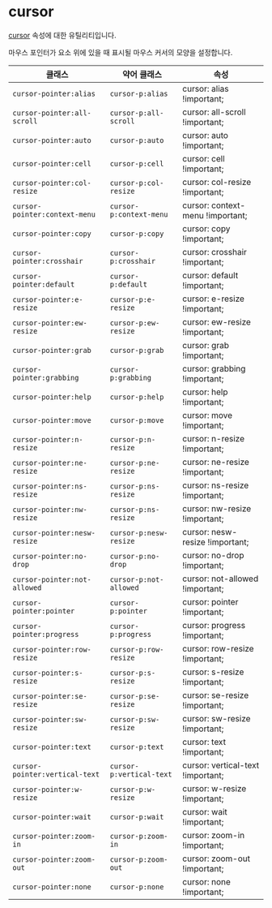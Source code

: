 # cursor

[cursor](https://developer.mozilla.org/en-US/docs/Web/CSS/cursor) 속성에 대한 유틸리티입니다.

마우스 포인터가 요소 위에 있을 때 표시될 마우스 커서의 모양을 설정합니다.

<table>
  <thead>
    <tr>
      <th scope="col">클래스</th>
      <th scope="col">약어 클래스</th>
      <th scope="col">속성</th>
    </tr>
  </thead>
  <tbody>
  <!-- cursor: alias -->
<tr>
  <td><code>cursor-pointer:alias</code></td>
  <td><code>cursor-p:alias</code></td>
  <td><span class="code">cursor: alias !important;</span></td>
</tr>

<!-- cursor: all-scroll -->
<tr>
  <td><code>cursor-pointer:all-scroll</code></td>
  <td><code>cursor-p:all-scroll</code></td>
  <td><span class="code">cursor: all-scroll !important;</span></td>
</tr>

<!-- cursor: auto -->
<tr>
  <td><code>cursor-pointer:auto</code></td>
  <td><code>cursor-p:auto</code></td>
  <td><span class="code">cursor: auto !important;</span></td>
</tr>

<!-- cursor: cell -->
<tr>
  <td><code>cursor-pointer:cell</code></td>
  <td><code>cursor-p:cell</code></td>
  <td><span class="code">cursor: cell !important;</span></td>
</tr>

<!-- cursor: col-resize -->
<tr>
  <td><code>cursor-pointer:col-resize</code></td>
  <td><code>cursor-p:col-resize</code></td>
  <td><span class="code">cursor: col-resize !important;</span></td>
</tr>

<!-- cursor: context-menu -->
<tr>
  <td><code>cursor-pointer:context-menu</code></td>
  <td><code>cursor-p:context-menu</code></td>
  <td><span class="code">cursor: context-menu !important;</span></td>
</tr>

<!-- cursor: copy -->
<tr>
  <td><code>cursor-pointer:copy</code></td>
  <td><code>cursor-p:copy</code></td>
  <td><span class="code">cursor: copy !important;</span></td>
</tr>

<!-- cursor: crosshair -->
<tr>
  <td><code>cursor-pointer:crosshair</code></td>
  <td><code>cursor-p:crosshair</code></td>
  <td><span class="code">cursor: crosshair !important;</span></td>
</tr>

<!-- cursor: default -->
<tr>
  <td><code>cursor-pointer:default</code></td>
  <td><code>cursor-p:default</code></td>
  <td><span class="code">cursor: default !important;</span></td>
</tr>

<!-- cursor: e-resize -->
<tr>
  <td><code>cursor-pointer:e-resize</code></td>
  <td><code>cursor-p:e-resize</code></td>
  <td><span class="code">cursor: e-resize !important;</span></td>
</tr>

<!-- cursor: ew-resize -->
<tr>
  <td><code>cursor-pointer:ew-resize</code></td>
  <td><code>cursor-p:ew-resize</code></td>
  <td><span class="code">cursor: ew-resize !important;</span></td>
</tr>

<!-- cursor: grab -->
<tr>
  <td><code>cursor-pointer:grab</code></td>
  <td><code>cursor-p:grab</code></td>
  <td><span class="code">cursor: grab !important;</span></td>
</tr>

<!-- cursor: grabbing -->
<tr>
  <td><code>cursor-pointer:grabbing</code></td>
  <td><code>cursor-p:grabbing</code></td>
  <td><span class="code">cursor: grabbing !important;</span></td>
</tr>

<!-- cursor: help -->
<tr>
  <td><code>cursor-pointer:help</code></td>
  <td><code>cursor-p:help</code></td>
  <td><span class="code">cursor: help !important;</span></td>
</tr>

<!-- cursor: move -->
<tr>
  <td><code>cursor-pointer:move</code></td>
  <td><code>cursor-p:move</code></td>
  <td><span class="code">cursor: move !important;</span></td>
</tr>

<!-- cursor: n-resize -->
<tr>
  <td><code>cursor-pointer:n-resize</code></td>
  <td><code>cursor-p:n-resize</code></td>
  <td><span class="code">cursor: n-resize !important;</span></td>
</tr>

<!-- cursor: ne-resize -->
<tr>
  <td><code>cursor-pointer:ne-resize</code></td>
  <td><code>cursor-p:ne-resize</code></td>
  <td><span class="code">cursor: ne-resize !important;</span></td>
</tr>

<!-- cursor: ns-resize -->
<tr>
  <td><code>cursor-pointer:ns-resize</code></td>
  <td><code>cursor-p:ns-resize</code></td>
  <td><span class="code">cursor: ns-resize !important;</span></td>
</tr>

<!-- cursor: nw-resize -->
<tr>
  <td><code>cursor-pointer:nw-resize</code></td>
  <td><code>cursor-p:ns-resize</code></td>
  <td><span class="code">cursor: nw-resize !important;</span></td>
</tr>

<!-- cursor: nesw-resize -->
<tr>
  <td><code>cursor-pointer:nesw-resize</code></td>
  <td><code>cursor-p:nesw-resize</code></td>
  <td><span class="code">cursor: nesw-resize !important;</span></td>
</tr>

<!-- cursor: no-drop -->
<tr>
  <td><code>cursor-pointer:no-drop</code></td>
  <td><code>cursor-p:no-drop</code></td>
  <td><span class="code">cursor: no-drop !important;</span></td>
</tr>

<!-- cursor: not-allowed -->
<tr>
  <td><code>cursor-pointer:not-allowed</code></td>
  <td><code>cursor-p:not-allowed</code></td>
  <td><span class="code">cursor: not-allowed !important;</span></td>
</tr>

<!-- cursor: pointer -->
<tr>
  <td><code>cursor-pointer:pointer</code></td>
  <td><code>cursor-p:pointer</code></td>
  <td><span class="code">cursor: pointer !important;</span></td>
</tr>

<!-- cursor: progress -->
<tr>
  <td><code>cursor-pointer:progress</code></td>
  <td><code>cursor-p:progress</code></td>
  <td><span class="code">cursor: progress !important;</span></td>
</tr>

<!-- cursor: row-resize -->
<tr>
  <td><code>cursor-pointer:row-resize</code></td>
  <td><code>cursor-p:row-resize</code></td>
  <td><span class="code">cursor: row-resize !important;</span></td>
</tr>

<!-- cursor: s-resize -->
<tr>
  <td><code>cursor-pointer:s-resize</code></td>
  <td><code>cursor-p:s-resize</code></td>
  <td><span class="code">cursor: s-resize !important;</span></td>
</tr>

<!-- cursor: se-resize -->
<tr>
  <td><code>cursor-pointer:se-resize</code></td>
  <td><code>cursor-p:se-resize</code></td>
  <td><span class="code">cursor: se-resize !important;</span></td>
</tr>

<!-- cursor: sw-resize -->
<tr>
  <td><code>cursor-pointer:sw-resize</code></td>
  <td><code>cursor-p:sw-resize</code></td>
  <td><span class="code">cursor: sw-resize !important;</span></td>
</tr>

<!-- cursor: text -->
<tr>
  <td><code>cursor-pointer:text</code></td>
  <td><code>cursor-p:text</code></td>
  <td><span class="code">cursor: text !important;</span></td>
</tr>

<!-- cursor: vertical-text -->
<tr>
  <td><code>cursor-pointer:vertical-text</code></td>
  <td><code>cursor-p:vertical-text</code></td>
  <td><span class="code">cursor: vertical-text !important;</span></td>
</tr>

<!-- cursor: w-resize -->
<tr>
  <td><code>cursor-pointer:w-resize</code></td>
  <td><code>cursor-p:w-resize</code></td>
  <td><span class="code">cursor: w-resize !important;</span></td>
</tr>

<!-- cursor: wait -->
<tr>
  <td><code>cursor-pointer:wait</code></td>
  <td><code>cursor-p:wait</code></td>
  <td><span class="code">cursor: wait !important;</span></td>
</tr>

<!-- cursor: zoom-in -->
<tr>
  <td><code>cursor-pointer:zoom-in</code></td>
  <td><code>cursor-p:zoom-in</code></td>
  <td><span class="code">cursor: zoom-in !important;</span></td>
</tr>

<!-- cursor: zoom-out -->
<tr>
  <td><code>cursor-pointer:zoom-out</code></td>
  <td><code>cursor-p:zoom-out</code></td>
  <td><span class="code">cursor: zoom-out !important;</span></td>
</tr>

<!-- cursor: none -->
<tr>
  <td><code>cursor-pointer:none</code></td>
  <td><code>cursor-p:none</code></td>
  <td><span class="code">cursor: none !important;</span></td>
</tr>

  </tbody>

</table>
